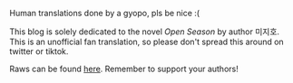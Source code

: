 Human translations done by a gyopo, pls be nice :(

This blog is solely dedicated to the novel *Open Season* by author 미지호. This is an unofficial fan translation, so please don't spread this around on twitter or tiktok.

Raws can be found <a href="https://ridibooks.com/books/297027387">here</a>. Remember to support your authors!
